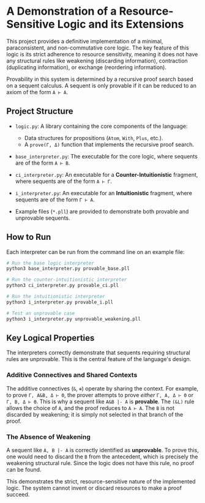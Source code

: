 # A Demonstration of a Resource-Sensitive Logic and its Extensions

This project provides a definitive implementation of a minimal, paraconsistent, and non-commutative core logic. The key feature of this logic is its strict adherence to resource sensitivity, meaning it does not have any structural rules like weakening (discarding information), contraction (duplicating information), or exchange (reordering information).

Provability in this system is determined by a recursive proof search based on a sequent calculus. A sequent is only provable if it can be reduced to an axiom of the form `A ⊢ A`.

## Project Structure

-   `logic.py`: A library containing the core components of the language:
    -   Data structures for propositions (`Atom`, `With`, `Plus`, etc.).
    -   A `prove(Γ, Δ)` function that implements the recursive proof search.

-   `base_interpreter.py`: The executable for the core logic, where sequents are of the form `A ⊢ B`.

-   `ci_interpreter.py`: An executable for a **Counter-Intuitionistic** fragment, where sequents are of the form `A ⊢ Γ`.

-   `i_interpreter.py`: An executable for an **Intuitionistic** fragment, where sequents are of the form `Γ ⊢ A`.

-   Example files (`*.pll`) are provided to demonstrate both provable and unprovable sequents.

## How to Run

Each interpreter can be run from the command line on an example file:

```bash
# Run the base logic interpreter
python3 base_interpreter.py provable_base.pll

# Run the counter-intuitionistic interpreter
python3 ci_interpreter.py provable_ci.pll

# Run the intuitionistic interpreter
python3 i_interpreter.py provable_i.pll

# Test an unprovable case
python3 i_interpreter.py unprovable_weakening.pll
```

## Key Logical Properties

The interpreters correctly demonstrate that sequents requiring structural rules are unprovable. This is the central feature of the language's design.

### Additive Connectives and Shared Contexts

The additive connectives (`&`, `⊕`) operate by sharing the context. For example, to prove `Γ, A&B, Δ ⊢ Θ`, the prover attempts to prove *either* `Γ, A, Δ ⊢ Θ` or `Γ, B, Δ ⊢ Θ`. This is why a sequent like `A&B |- A` is **provable**. The `(&L)` rule allows the choice of `A`, and the proof reduces to `A ⊢ A`. The `B` is not discarded by weakening; it is simply not selected in that branch of the proof.

### The Absence of Weakening

A sequent like `A, B |- A` is correctly identified as **unprovable**. To prove this, one would need to discard the `B` from the antecedent, which is precisely the weakening structural rule. Since the logic does not have this rule, no proof can be found.

This demonstrates the strict, resource-sensitive nature of the implemented logic. The system cannot invent or discard resources to make a proof succeed.